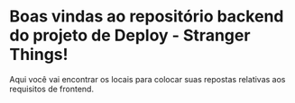 # Boas vindas ao repositório backend do projeto de Deploy - Stranger Things!

Aqui você vai encontrar os locais para colocar suas repostas relativas aos requisitos de frontend.
